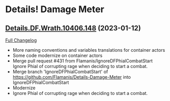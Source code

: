 # Details! Damage Meter

## [Details.DF.Wrath.10406.148](https://github.com/Tercioo/Details-Damage-Meter/tree/Details.DF.Wrath.10406.148) (2023-01-12)
[Full Changelog](https://github.com/Tercioo/Details-Damage-Meter/compare/Details.DF.Wrath.10405.148...Details.DF.Wrath.10406.148) 

- More naming conventions and variables translations for container actors  
- Some code modernize on container actors  
- Merge pull request #431 from Flamanis/IgnoreDFPhialCombatStart  
    Ignore Phial of corrupting rage when deciding to start a combat.  
- Merge branch 'IgnoreDFPhialCombatStart' of https://github.com/Flamanis/Details-Damage-Meter into IgnoreDFPhialCombatStart  
- Modernize  
- Ignore Phial of corrupting rage when deciding to start a combat.  
